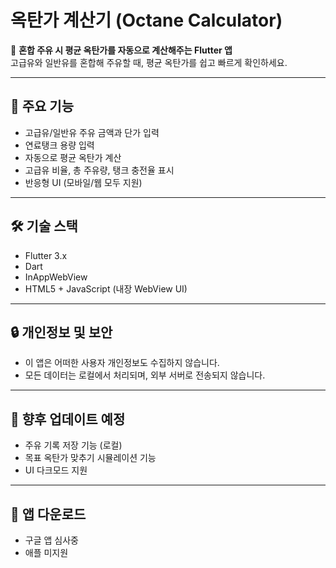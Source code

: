# 옥탄가 계산기 (Octane Calculator)

🚗 **혼합 주유 시 평균 옥탄가를 자동으로 계산해주는 Flutter 앱**  
고급유와 일반유를 혼합해 주유할 때, 평균 옥탄가를 쉽고 빠르게 확인하세요.

---

## 📱 주요 기능

- 고급유/일반유 주유 금액과 단가 입력
- 연료탱크 용량 입력
- 자동으로 평균 옥탄가 계산
- 고급유 비율, 총 주유량, 탱크 충전율 표시
- 반응형 UI (모바일/웹 모두 지원)

---

## 🛠 기술 스택

- Flutter 3.x
- Dart
- InAppWebView
- HTML5 + JavaScript (내장 WebView UI)

---

## 🔒 개인정보 및 보안

- 이 앱은 어떠한 사용자 개인정보도 수집하지 않습니다.
- 모든 데이터는 로컬에서 처리되며, 외부 서버로 전송되지 않습니다.

---

## 🏁 향후 업데이트 예정

- 주유 기록 저장 기능 (로컬)
- 목표 옥탄가 맞추기 시뮬레이션 기능
- UI 다크모드 지원

---

## 🏁 앱 다운로드

- 구글 앱 심사중
- 애플 미지원



